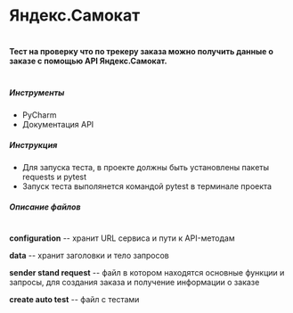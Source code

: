 # Яндекс.Самокат
   #
   #### Тест на проверку что по трекеру заказа можно получить данные о заказе с помощью API Яндекс.Самокат.
   #
   
##### **Инструменты**
 
* PyCharm
* Документация API

##### **Инструкция**

- Для запуска теста, в проекте должны быть установлены пакеты requests и pytest
- Запуск теста выполянется командой pytest в терминале проекта
  
 ##### **Описание файлов**
#
**configuration** -- хранит URL сервиса и пути к API-методам

**data** -- хранит заголовки и тело запросов

**sender stand request** -- файл в котором находятся основные функции и запросы, 
для создания заказа и получение информации о заказе

**create auto test** -- файл с тестами
